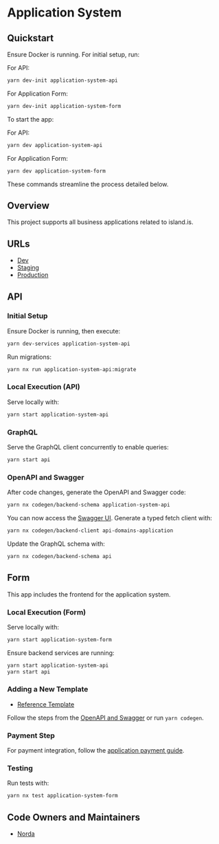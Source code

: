 # Application System

## Quickstart

Ensure Docker is running. For initial setup, run:

For API:

```bash
yarn dev-init application-system-api
```

For Application Form:

```bash
yarn dev-init application-system-form
```

To start the app:

For API:

```bash
yarn dev application-system-api
```

For Application Form:

```bash
yarn dev application-system-form
```

These commands streamline the process detailed below.

## Overview

This project supports all business applications related to island.is.

## URLs

- [Dev](https://beta.dev01.devland.is/umsoknir/)
- [Staging](https://beta.staging01.devland.is/umsoknir/)
- [Production](https://island.is/umsoknir/)

## API

### Initial Setup

Ensure Docker is running, then execute:

```bash
yarn dev-services application-system-api
```

Run migrations:

```bash
yarn nx run application-system-api:migrate
```

### Local Execution (API)

Serve locally with:

```bash
yarn start application-system-api
```

### GraphQL

Serve the GraphQL client concurrently to enable queries:

```bash
yarn start api
```

### OpenAPI and Swagger

After code changes, generate the OpenAPI and Swagger code:

```bash
yarn nx codegen/backend-schema application-system-api
```

You can now access the [Swagger UI](localhost:3333/swagger).
Generate a typed fetch client with:

```bash
yarn nx codegen/backend-client api-domains-application
```

Update the GraphQL schema with:

```bash
yarn nx codegen/backend-schema api
```

## Form

This app includes the frontend for the application system.

### Local Execution (Form)

Serve locally with:

```bash
yarn start application-system-form
```

Ensure backend services are running:

```bash
yarn start application-system-api
yarn start api
```

### Adding a New Template

- [Reference Template](https://github.com/island-is/island.is/tree/main/libs/application/templates/reference-template)

Follow the steps from the [OpenAPI and Swagger](https://github.com/island-is/island.is/tree/main/apps/application-system#openapi-and-swagger) or run `yarn codegen`.

### Payment Step

For payment integration, follow the [application payment guide](https://docs.devland.is/misc/application-payment-guide).

### Testing

Run tests with:

```bash
yarn nx test application-system-form
```

## Code Owners and Maintainers

- [Norda](https://github.com/orgs/island-is/teams/norda-applications/members)
